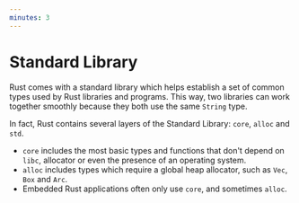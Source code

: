 ```yaml
---
minutes: 3
---
```


# Standard Library

Rust comes with a standard library which helps establish a set of common types
used by Rust libraries and programs. This way, two libraries can work together
smoothly because they both use the same `String` type.

In fact, Rust contains several layers of the Standard Library: `core`, `alloc` and `std`.
* `core` includes the most basic types and functions that don't depend on `libc`, allocator or
  even the presence of an operating system.
* `alloc` includes types which require a global heap allocator, such as `Vec`, `Box` and `Arc`.
* Embedded Rust applications often only use `core`, and sometimes `alloc`.
